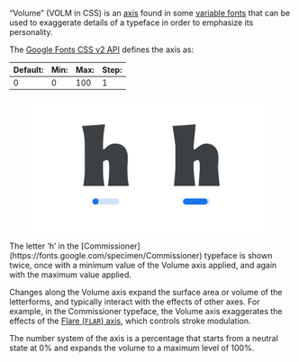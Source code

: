 “Volume” (VOLM in CSS) is an [axis](/glossary/axis_in_variable_fonts) found in some [variable fonts](/glossary/variable_fonts) that can be used to exaggerate details of a typeface in order to emphasize its personality.

The [Google Fonts CSS v2 API](https://developers.google.com/fonts/docs/css2) defines the axis as:

| Default: | Min: | Max: | Step: |
| --- | --- | --- | --- |
| 0 | 0 | 100 | 1 |

<figure>

![An image showing two type specimens, each with an axis slider underneath. The specimen on the left shows the effects of the axis’ lowest value. The specimen on the right shows the effects of the axis’ highest value.](images/thumbnail.svg)

</figure>

<figcaption>The letter ‘h’ in the [Commissioner](https://fonts.google.com/specimen/Commissioner) typeface is shown twice, once with a minimum value of the Volume axis applied, and again with the maximum value applied.</figcaption>

Changes along the Volume axis expand the surface area or volume of the letterforms, and typically interact with the effects of other axes. For example, in the Commissioner typeface, the Volume axis exaggerates the effects of the [Flare (`FLAR`) axis](/glossary/flar_axis), which controls stroke modulation.

The number system of the axis is a percentage that starts from a neutral state at 0% and expands the volume to a maximum level of 100%.